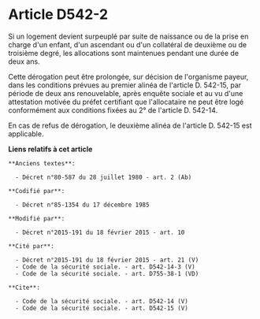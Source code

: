 # Article D542-2

Si un logement devient surpeuplé par suite de naissance ou de la prise en charge d'un enfant, d'un ascendant ou d'un
collatéral de deuxième ou de troisième degré, les allocations sont maintenues pendant une durée de deux ans. 

Cette dérogation peut être prolongée, sur décision de l'organisme payeur, dans les conditions prévues au premier alinéa de
l'article D. 542-15, par période de deux ans renouvelable, après enquête sociale et au vu d'une attestation motivée du préfet
certifiant que l'allocataire ne peut être logé conformément aux conditions fixées au 2° de l'article D. 542-14. 

En cas de refus de dérogation, le deuxième alinéa de l'article D. 542-15 est applicable.

**Liens relatifs à cet article**

	**Anciens textes**:

	  - Décret n°80-587 du 28 juillet 1980 - art. 2 (Ab)

	**Codifié par**:

	  - Décret n°85-1354 du 17 décembre 1985

	**Modifié par**:

	  - Décret n°2015-191 du 18 février 2015 - art. 10

	**Cité par**:

	  - Décret n°2015-191 du 18 février 2015 - art. 21 (V)
	  - Code de la sécurité sociale. - art. D542-14-3 (V)
	  - Code de la sécurité sociale. - art. D755-38-1 (VD)

	**Cite**:

	  - Code de la sécurité sociale. - art. D542-14 (V)
	  - Code de la sécurité sociale. - art. D542-15 (V)
